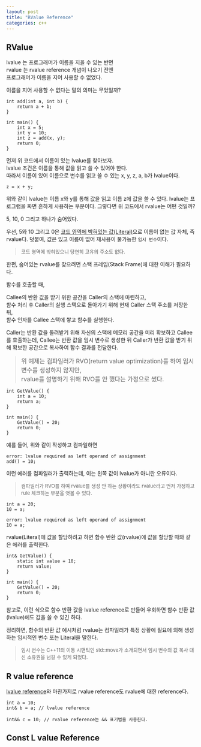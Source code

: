 ```yaml
---
layout: post
title: "RValue Reference"
categories: c++
---
```


## RValue

<!-- begin_excerpt -->

lvalue 는 프로그래머가 이름을 지을 수 있는 반면 <br>
rvalue 는 rvalue reference 개념이 나오기 전엔 <br> 
프로그래머가 이름을 지어 사용할 수 없었다.<br> 

<!-- end_excerpt -->

이름을 지어 사용할 수 없다는 말의 의미는 무었일까?

```
int add(int a, int b) {
    return a + b;
}

int main() {
    int x = 5;
    int y = 10;
    int z = add(x, y);
    return 0;
}
```

먼저 위 코드에서 이름이 있는 lvalue를 찾아보자. <br> 
lvalue 조건은 이름을 통해 값을 읽고 쓸 수 있어야 한다. <br> 
따라서 이름이 있어 이름으로 변수를 읽고 쓸 수 있는 x, y, z, a, b가 lvalue이다.

```
z = x + y;
```
위와 같이 lvalue는 이름 x와 y를 통해 값을 읽고 이름 z에 값을 쓸 수 있다.
lvalue는 프로그램을 짜면 흔하게 사용하는 부분이다. 그렇다면 위 코드에서 rvalue는 어떤 것일까?

5, 10, 0 그리고 하나가 숨어있다.

우선, 5와 10 그리고 0은 [코드 영역에 박혀있는 값(Literal)](https://en.wikipedia.org/wiki/Literal_(computer_programming))으로 이름이 없는 값 자체, 즉 rvalue다. 덧붙여, 값은 있고 이름이 없어 재사용이 불가능한 `임시 변수`이다.

> <font size="2"> 
> 코드 영역에 박혀있으니 당연히 고유의 주소도 없다.
> </font>

한편, 숨어있는 rvalue를 찾으려면 스택 프레임(Stack Frame)에 대한 이해가 필요하다.

함수를 호출할 때,

Callee의 반환 값을 받기 위한 공간을 Caller의 스택에 마련하고, <br>
함수 처리 후 Caller의 실행 스택으로 돌아가기 위해 현재 Caller 스택 주소를 저장한 뒤, <br>함수 인자를 Callee 스택에 쌓고 함수를 실행한다.


Caller는 반환 값을 돌려받기 위해 자신의 스택에 메모리 공간을 미리 확보하고 Callee를 호출하는데, Callee는 반환 값을 임시 변수로 생성한 뒤 Caller가 반환 값을 받기 위해 확보한 공간으로 복사하여 함수 결과를 전달한다.

> <font size="3"> 
> 위 예제는 컴파일러가 RVO(return value optimization)를 하여 임시 변수를 생성하지 않지만,  <br>
> rvalue를 설명하기 위해 RVO를 안 했다는 가정으로 썼다.
> </font>


```
int GetValue() {
    int a = 10;
    return a;
}

int main() {
    GetValue() = 20;
    return 0;
}
```
예를 들어, 위와 같이 작성하고 컴파일하면 

```
error: lvalue required as left operand of assignment
add() = 10;
```
이런 에러를 컴파일러가 출력하는데, 이는 왼쪽 값이 lvalue가 아니란 오류이다. 

> <font size="2"> 
> 컴파일러가 RVO를 하여 rvalue를 생성 안 하는 상황이라도 rvalue라고 먼저 가정하고 rule 체크하는 부분을 엿볼 수 있다.
> </font>

```
int a = 20;
10 = a;

error: lvalue required as left operand of assignment
10 = a;
```
rvalue(Literal)에 값을 할당하려고 하면 함수 반환 값(rvalue)에 값을 할당할 때와 같은 에러를 출력한다.


```
int& GetValue() {
    static int value = 10;
    return value;
}

int main() {
    GetValue() = 20;
    return 0;
}
```
참고로, 이런 식으로 함수 반환 값을 lvalue reference로 만들어 우회하면 함수 반환 값(lvalue)에도 값을 쓸 수 있긴 하다.

정리하면, 함수의 반환 값 예시처럼 rvalue는 컴파일러가 특정 상황에 필요에 의해 생성하는 임시적인 변수 또는 Literal을 말한다. 

> <font size="2"> 
> 임시 변수는 C++11의 이동 시맨틱인 std::move가 소개되면서 임시 변수의 값 복사 대신 소유권을 넘길 수 있게 되었다.
> </font>


## R value reference

[lvalue reference](../../../../language/2023/05/27/c++-ref-pointer.html)와 마찬가지로 rvalue reference도 rvalue에 대한 reference다.

```
int a = 10;
int& b = a; // lvalue reference

int&& c = 10; // rvalue reference는 && 표기법을 사용한다.
``` 



## Const L value Reference


